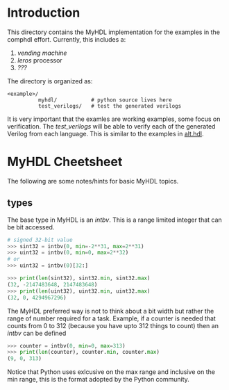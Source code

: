 Introduction
============
This directory contains the MyHDL implementation for 
the examples in the comphdl effort.  Currently, this
includes a:

1.  *vending machine* 
2.  *leros* processor
3.  *???*

The directory is organized as:
   
    <example>/
              myhdl/           # python source lives here
              test_verilogs/   # test the generated verilogs
              
It is very important that the examles are working examples,
some focus on verification.  The *test_verilogs* will be able
to verify each of the generated Verilog from each language. 
This is similar to the examples in [alt.hdl](https://github.com/cfelton/alt.hdl).

MyHDL Cheetsheet
=================
The following are some notes/hints for basic MyHDL 
topics.

types
-----
The base type in MyHDL is an *intbv*.  This is a range
limited integer that can be bit accessed.

```python
# signed 32-bit value
>>> sint32 = intbv(0, min=-2**31, max=2**31)
>>> uint32 = intbv(0, min=0, max=2**32)
# or
>>> uint32 = intbv(0)[32:]

>>> print(len(sint32), sint32.min, sint32.max)
(32, -2147483648, 2147483648)
>>> print(len(uint32), uint32.min, uint32.max)
(32, 0, 4294967296)
```

The MyHDL preferred way is not to think about a bit
width but rather the range of number required for a 
task.  Example, if a counter is needed that counts 
from 0 to 312 (because you have upto 312 things to
count) then an *intbv* can be defined

```python
>>> counter = intbv(0, min=0, max=313)
>>> print(len(counter), counter.min, counter.max)
(9, 0, 313)
```

Notice that Python uses exlcusive on the max range
and inclusive on the min range, this is the format
adopted by the Python community.

